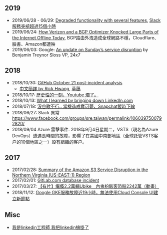 

## 2019

* 2019/06/28 - 06/29: [Degraded functionality with several features](https://status.slack.com/2019-06/9f63d8e30ee85f46), [Slack服務突槌超過15個小時](https://www.ithome.com.tw/news/131557)
* 2019/06/24: [How Verizon and a BGP Optimizer Knocked Large Parts of the Internet Offline Today](https://blog.cloudflare.com/how-verizon-and-a-bgp-optimizer-knocked-large-parts-of-the-internet-offline-today/), BGP路由外洩造成全球網路不穩，Cloudflare、臉書、Amazon都遭殃[](https://www.ithome.com.tw/news/131459)
* 2019/06/03: Google: [An update on Sunday’s service disruption](https://cloud.google.com/blog/topics/inside-google-cloud/an-update-on-sundays-service-disruption) by Benjamin Treynor Sloss
VP, 24x7

## 2018

* 2018/10/30: [GitHub October 21 post-incident analysis](https://blog.github.com/2018-10-30-oct21-post-incident-analysis/)
    * [中文簡譯 by Rick Hwang](https://rickhw.github.io/2019/06/05/DevOps/Github-Incident-Analysis/), [草稿](https://www.facebook.com/groups/sre.taiwan/permalink/1176448732521029/)
* 2018/10/17: [歷史性的一刻，Youtube 爛了。](https://www.facebook.com/groups/sre.taiwan/permalink/1164643200368249/)
* 2018/10/13: [What I learned by bringing down LinkedIn.com](https://venturebeat.com/2018/10/13/what-i-learned-by-bringing-down-linkedin-com/)
* 2018/07/18: [沒谷歌不行.. 當機造成寶可夢、Snapchat暫時下線](https://news.cnyes.com/news/id/4167982)
* 2018/06/27: Slack 異常 https://www.facebook.com/groups/sre.taiwan/permalink/1060397500792820/
* 2018/09/04 Azure 雷擊事件. 2018年9月4日星期二，VSTS（現名為Azure DevOps）遭遇長時間的故障，影響了在美國中南部地區（全球託管VSTS客户的10個地區之一）設有組織的客户。


## 2017

* 2017/02/28: [Summary of the Amazon S3 Service Disruption in the Northern Virginia (US-EAST-1) Region](https://aws.amazon.com/cn/message/41926/)
* 2017/02/01: [GitLab.com database incident](https://about.gitlab.com/2017/02/01/gitlab-dot-com-database-incident/)
* 2017/03/27: [【有片】癱瘓2.2萬輛Ubike　內鬼扮駭客恐賠2242萬（動畫）](https://tw.appledaily.com/new/realtime/20170327/1085182/)
* 2018/11/12: [Google GKE服務故障近19小時，無法使用Cloud Console UI建立新節點](https://www.ithome.com.tw/news/126952)


## Misc

* [我是linkedin工程師 我把linkedin搞掛了](https://www.google.com/search?client=firefox-b&ei=7gPpW7u3O4qy8QWhirnQCA&ins=false&q=%E6%88%91%E6%98%AFlinkedin%E5%B7%A5%E7%A8%8B%E5%B8%AB+%E6%88%91%E6%8A%8Alinkedin%E6%90%9E%E6%8E%9B%E4%BA%86&oq=%E6%88%91%E6%98%AFlinkedin%E5%B7%A5%E7%A8%8B%E5%B8%AB+%E6%88%91%E6%8A%8Alinkedin%E6%90%9E%E6%8E%9B%E4%BA%86&gs_l=mobile-gws-wiz-serp.3...6597.17743..18570...4.0..4.441.4060.13j14j1j1j1......0....1.........30i10.u_p70_RXgww&fbclid=IwAR3x2S7hizzbyKUKehMF1oxJgasAeMjfVSaDMQ_rjMOmEaEeHG3pbdGdUcY#)
